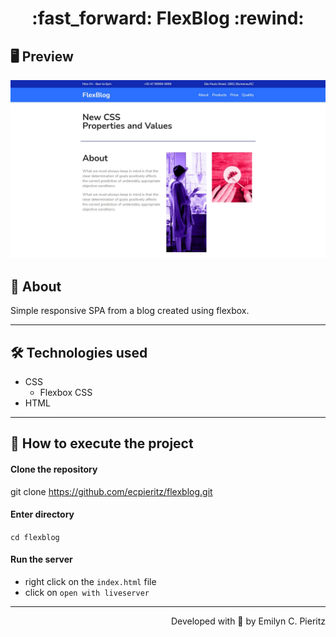 <h1 align = "center"> :fast_forward: FlexBlog :rewind: </h1>

## 🖥 Preview
<p align = "center">
  <img src = "https://github.com/ecpieritz/flexblog/blob/main/img/print-flexblog.jpg?raw=true" width = "800">
</p>

## 📖 About
<p>Simple responsive SPA from a blog created using flexbox.</p>

---

## 🛠 Technologies used
- CSS
  - Flexbox CSS
- HTML

---


## 🚀 How to execute the project
#### Clone the repository
git clone https://github.com/ecpieritz/flexblog.git

#### Enter directory
`cd flexblog`

#### Run the server
- right click on the `index.html` file
- click on `open with liveserver`

---
<p align = "right">Developed with 💙 by Emilyn C. Pieritz</p>

